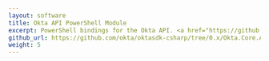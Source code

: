 ```yaml
---
layout: software
title: Okta API PowerShell Module
excerpt: PowerShell bindings for the Okta API. <a href="https://github.com/okta/oktasdk-csharp/tree/0.x/Okta.Core.Automation/#system-requirements">Get started now</a>.
github_url: https://github.com/okta/oktasdk-csharp/tree/0.x/Okta.Core.Automation/
weight: 5
---
```

